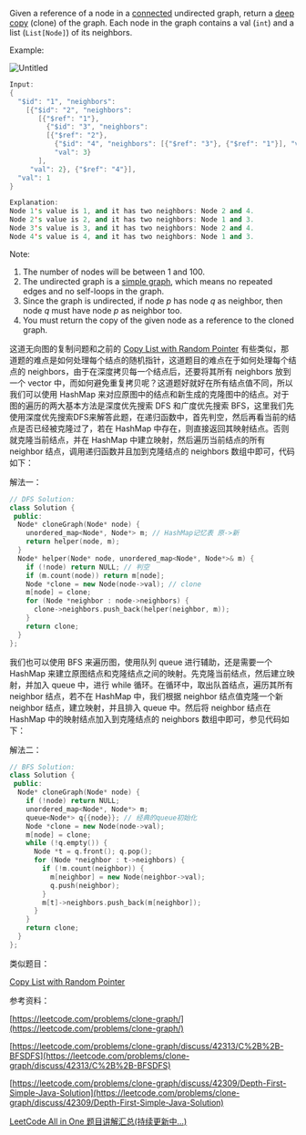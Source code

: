 Given a reference of a node in a [connected](<https://en.wikipedia.org/wiki/Connectivity_(graph_theory)#Connected_graph>) undirected graph, return a [deep copy](https://en.wikipedia.org/wiki/Object_copying#Deep_copy) (clone) of the graph. Each node in the graph contains a val (`int`) and a list (`List[Node]`) of its neighbors.

Example:

![Untitled](https://prod-files-secure.s3.us-west-2.amazonaws.com/bfd53194-dc1b-48fe-b468-4b8f0627c3d5/7138bea7-9590-4271-8176-09b491d5588f/Untitled.png)

```cpp
Input:
{
  "$id": "1", "neighbors":
    [{"$id": "2", "neighbors":
       [{"$ref": "1"},
         {"$id": "3", "neighbors":
         [{"$ref": "2"},
           {"$id": "4", "neighbors": [{"$ref": "3"}, {"$ref": "1"}], "val": 4}],
           "val": 3}
       ],
     "val": 2}, {"$ref": "4"}],
  "val": 1
}

Explanation:
Node 1's value is 1, and it has two neighbors: Node 2 and 4.
Node 2's value is 2, and it has two neighbors: Node 1 and 3.
Node 3's value is 3, and it has two neighbors: Node 2 and 4.
Node 4's value is 4, and it has two neighbors: Node 1 and 3.
```

Note:

1. The number of nodes will be between 1 and 100.
1. The undirected graph is a [simple graph](<https://en.wikipedia.org/wiki/Graph_(discrete_mathematics)#Simple_graph>), which means no repeated edges and no self-loops in the graph.
1. Since the graph is undirected, if node _p_ has node _q_ as neighbor, then node _q_ must have node _p_ as neighbor too.
1. You must return the copy of the given node as a reference to the cloned graph.

这道无向图的复制问题和之前的 [Copy List with Random Pointer](https://www.cnblogs.com/grandyang/p/4261431.html) 有些类似，那道题的难点是如何处理每个结点的随机指针，这道题目的难点在于如何处理每个结点的 neighbors，由于在深度拷贝每一个结点后，还要将其所有 neighbors 放到一个 vector 中，而如何避免重复拷贝呢？这道题好就好在所有结点值不同，所以我们可以使用 HashMap 来对应原图中的结点和新生成的克隆图中的结点。对于图的遍历的两大基本方法是深度优先搜索 DFS 和广度优先搜索 BFS，这里我们先使用深度优先搜索DFS来解答此题，在递归函数中，首先判空，然后再看当前的结点是否已经被克隆过了，若在 HashMap 中存在，则直接返回其映射结点。否则就克隆当前结点，并在 HashMap 中建立映射，然后遍历当前结点的所有 neighbor 结点，调用递归函数并且加到克隆结点的 neighbors 数组中即可，代码如下：

解法一：

```cpp
// DFS Solution:
class Solution {
 public:
  Node* cloneGraph(Node* node) {
    unordered_map<Node*, Node*> m; // HashMap记忆表 原->新
    return helper(node, m);
  }
  Node* helper(Node* node, unordered_map<Node*, Node*>& m) {
    if (!node) return NULL; // 判空
    if (m.count(node)) return m[node];
    Node *clone = new Node(node->val); // clone
    m[node] = clone;
    for (Node *neighbor : node->neighbors) {
      clone->neighbors.push_back(helper(neighbor, m));
    }
    return clone;
  }
};
```

我们也可以使用 BFS 来遍历图，使用队列 queue 进行辅助，还是需要一个 HashMap 来建立原图结点和克隆结点之间的映射。先克隆当前结点，然后建立映射，并加入 queue 中，进行 while 循环。在循环中，取出队首结点，遍历其所有 neighbor 结点，若不在 HashMap 中，我们根据 neighbor 结点值克隆一个新 neighbor 结点，建立映射，并且排入 queue 中。然后将 neighbor 结点在 HashMap 中的映射结点加入到克隆结点的 neighbors 数组中即可，参见代码如下：

解法二：

```cpp
// BFS Solution:
class Solution {
 public:
  Node* cloneGraph(Node* node) {
    if (!node) return NULL;
    unordered_map<Node*, Node*> m;
    queue<Node*> q{{node}}; // 经典的queue初始化
    Node *clone = new Node(node->val);
    m[node] = clone;
    while (!q.empty()) {
      Node *t = q.front(); q.pop();
      for (Node *neighbor : t->neighbors) {
        if (!m.count(neighbor)) {
          m[neighbor] = new Node(neighbor->val);
          q.push(neighbor);
        }
        m[t]->neighbors.push_back(m[neighbor]);
      }
    }
    return clone;
  }
};
```

类似题目：

[Copy List with Random Pointer](http://www.cnblogs.com/grandyang/p/4261431.html)

参考资料：

[https://leetcode.com/problems/clone-graph/](https://leetcode.com/problems/clone-graph/)

[https://leetcode.com/problems/clone-graph/discuss/42313/C%2B%2B-BFSDFS](https://leetcode.com/problems/clone-graph/discuss/42313/C%2B%2B-BFSDFS)

[https://leetcode.com/problems/clone-graph/discuss/42309/Depth-First-Simple-Java-Solution](https://leetcode.com/problems/clone-graph/discuss/42309/Depth-First-Simple-Java-Solution)

[LeetCode All in One 题目讲解汇总(持续更新中...)](http://www.cnblogs.com/grandyang/p/4606334.html)
